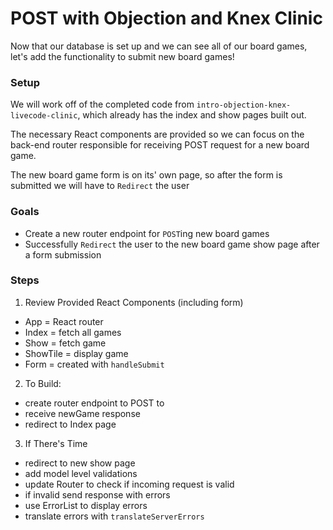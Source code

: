 # POST with Objection and Knex Clinic

Now that our database is set up and we can see all of our board games, let's add the functionality to submit new board games!

### Setup

We will work off of the completed code from `intro-objection-knex-livecode-clinic`, which already has the index and show pages built out.

The necessary React components are provided so we can focus on the back-end router responsible for receiving POST request for a new board game.

The new board game form is on its' own page, so after the form is submitted we will have to `Redirect` the user 

### Goals

- Create a new router endpoint for `POST`ing new board games
- Successfully `Redirect` the user to the new board game show page after a form submission

### Steps

1. Review Provided React Components (including form)

  - App = React router
  - Index = fetch all games
  - Show = fetch game
  - ShowTile = display game
  - Form = created with `handleSubmit`

2. To Build:

  - create router endpoint to POST to
  - receive newGame response
  - redirect to Index page

3. If There's Time

  - redirect to new show page
  - add model level validations
  - update Router to check if incoming request is valid
  - if invalid send response with errors
  - use ErrorList to display errors
  - translate errors with `translateServerErrors`